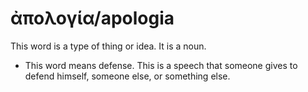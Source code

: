 # ἀπολογία/apologia
This word is a type of thing or  idea. It is a noun.
* This word means defense. This is a speech that someone gives to defend himself, someone else, or something else.
